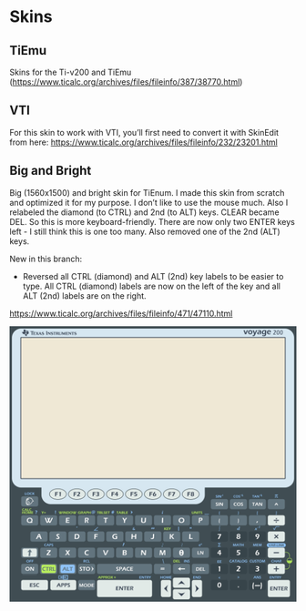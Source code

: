 # Skins

## TiEmu
Skins for the Ti-v200 and TiEmu (https://www.ticalc.org/archives/files/fileinfo/387/38770.html)

## VTI
For this skin to work with VTI, you’ll first need to convert it with SkinEdit from here: https://www.ticalc.org/archives/files/fileinfo/232/23201.html


## Big and Bright
Big (1560x1500) and bright skin for TiEnum.
I made this skin from scratch and optimized it for my purpose. I don’t like to use the mouse much.
Also I relabeled the diamond (to CTRL) and 2nd (to ALT) keys. CLEAR became DEL. So this is more keyboard-friendly. There are now only two ENTER keys left - I still think this is one too many. Also removed one of the 2nd (ALT) keys.

New in this branch:
* Reversed all CTRL (diamond) and ALT (2nd) key labels to be easier to type. All CTRL (diamond) labels are now on the left of the key and all ALT (2nd) labels are on the right.

https://www.ticalc.org/archives/files/fileinfo/471/47110.html

![bigandbright](https://github.com/foreachthing/skins/blob/BigBrightBetter/bright%20and%20big/TI-v200-bright-big.jpg)

